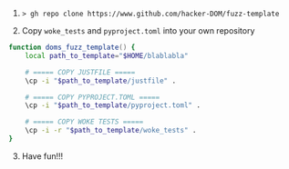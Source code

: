 1. `> gh repo clone https://www.github.com/hacker-DOM/fuzz-template`

2. Copy `woke_tests` and `pyproject.toml` into your own repository

```zsh
function doms_fuzz_template() {
    local path_to_template="$HOME/blablabla"

    # ===== COPY JUSTFILE =====
    \cp -i "$path_to_template/justfile" .

    # ===== COPY PYPROJECT.TOML =====
    \cp -i "$path_to_template/pyproject.toml" .

    # ===== COPY WOKE TESTS =====
    \cp -i -r "$path_to_template/woke_tests" .
}
```

3. Have fun!!!
